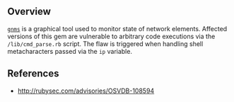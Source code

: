 ## Overview
[`gnms`](https://rubygems.org/gems/gnms) is a graphical tool used to monitor state of network elements.
Affected versions of this gem are vulnerable to arbitrary code executions via the `/lib/cmd_parse.rb` script. The flaw is triggered when handling shell metacharacters passed via the `ip` variable.

## References
- http://rubysec.com/advisories/OSVDB-108594
